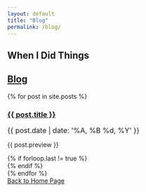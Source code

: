 ```yaml
---
layout: default
title: "Blog"
permalink: /blog/
---
```


<div id="blog" class="container text-center" style="min-height:100vh">
	<h2 class="heading-1 top-margin"><span><strong>When</strong> I Did Things</span></h2>
	<h2><strong><u>Blog</u></strong></h2>
	<div class="form-group"></div>
		{% for post in site.posts %}
			<div class="text-left reveal-left">
			<a href="{{ post.url }}"><h3>{{ post.title }}</h3></a>
			<p><span style='font-size: 16px'>{{ post.date | date: '%A, %B %d, %Y' }}</span></p>
			<div class="row">
				<div class="col-lg-9">
				<p>{{ post.preview }}</p>
				</div>
				<div class="col-lg-3"></div>
			</div>
			{% if forloop.last != true %}<div class="form-group"></div>{% endif %}
			</div>
		{% endfor %}
	<div class="form-group"></div>
	<a href="/" id="homeButton" class="btn btn-default text-uppercase reveal-bottom-scale">Back to Home Page</a>
</div>

{% include footer.html %}
